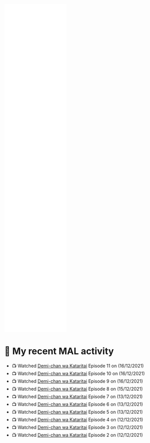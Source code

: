 ![Metrics](https://github.com/noxan-dev/noxan-dev/blob/main/github-metrics.svg)

# 🌸 My recent MAL activity

<!-- MAL_ACTIVITY:start -->

- 📺 Watched [Demi-chan wa Kataritai](https://myanimelist.net/anime/33988) Episode 11 on (16/12/2021)
- 📺 Watched [Demi-chan wa Kataritai](https://myanimelist.net/anime/33988) Episode 10 on (16/12/2021)
- 📺 Watched [Demi-chan wa Kataritai](https://myanimelist.net/anime/33988) Episode 9 on (16/12/2021)
- 📺 Watched [Demi-chan wa Kataritai](https://myanimelist.net/anime/33988) Episode 8 on (15/12/2021)
- 📺 Watched [Demi-chan wa Kataritai](https://myanimelist.net/anime/33988) Episode 7 on (13/12/2021)
- 📺 Watched [Demi-chan wa Kataritai](https://myanimelist.net/anime/33988) Episode 6 on (13/12/2021)
- 📺 Watched [Demi-chan wa Kataritai](https://myanimelist.net/anime/33988) Episode 5 on (13/12/2021)
- 📺 Watched [Demi-chan wa Kataritai](https://myanimelist.net/anime/33988) Episode 4 on (12/12/2021)
- 📺 Watched [Demi-chan wa Kataritai](https://myanimelist.net/anime/33988) Episode 3 on (12/12/2021)
- 📺 Watched [Demi-chan wa Kataritai](https://myanimelist.net/anime/33988) Episode 2 on (12/12/2021)

<!-- MAL_ACTIVITY:end -->
